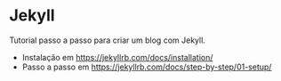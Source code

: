 # Jekyll

Tutorial passo a passo para criar um blog com Jekyll.

* Instalação em https://jekyllrb.com/docs/installation/
* Passo a passo em https://jekyllrb.com/docs/step-by-step/01-setup/
